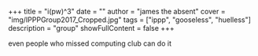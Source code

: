 +++
title = "i(pw)^3"
date = ""
author = "james the absent"
cover = "img/IPPPGroup2017_Cropped.jpg"
tags = ["ippp", "gooseless", "huelless"]
description = "group"
showFullContent = false
+++

even people who missed computing club can do it

